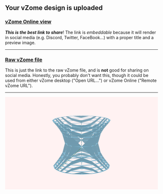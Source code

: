 ## Your vZome design is uploaded

### [vZome Online view][embed]

***This is the best link to share***!  The link is *embeddable* because it will render in social media (e.g. Discord, Twitter, FaceBook...) with a proper title and a preview image.

---

### [Raw vZome file][raw]

This is just the link to the raw vZome file, and is **not** good for
sharing on social media.
Honestly, you probably don't want this, though it could be used from either
vZome desktop ("Open URL...") or vZome Online ("Remote vZome URL").

---

![Image](<new model 60-gon field-2.png>)


[embed]: <https://vzome.com/app/embed.py?url=https://raw.githubusercontent.com/John-Kostick/vzome-sharing/main/2021/07/17/22-26-23-new%2Bmodel%2B60-gon%2Bfield-2/new+model+60-gon+field-2.vZome>
[raw]: <https://raw.githubusercontent.com/John-Kostick/vzome-sharing/main/2021/07/17/22-26-23-new+model+60-gon+field-2/new model 60-gon field-2.vZome>
